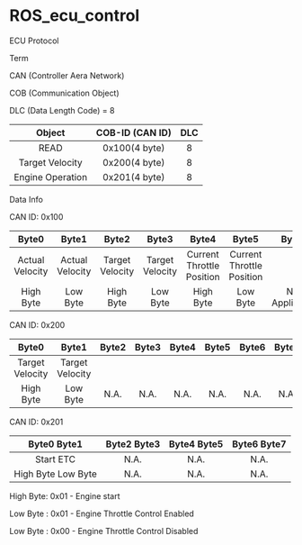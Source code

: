 # ROS_ecu_control

ECU Protocol

Term 

CAN (Controller Aera Network)

COB (Communication Object)

DLC (Data Length Code) = 8

|Object  |COB-ID (CAN ID)  |DLC
|:---:|:---:|:---:|
|READ|0x100(4 byte)|8|
|Target Velocity|0x200(4 byte)|8|
|Engine Operation|0x201(4 byte)|8|

Data Info

CAN ID: 0x100

|Byte0|Byte1|Byte2|Byte3|Byte4|Byte5|Byte6|Byte7
|:---:|:---:|:---:|:---:|:---:|:---:|:---:|:---:|
|Actual Velocity|Actual Velocity|Target Velocity|Target Velocity|Current Throttle Position|Current Throttle Position|
|High Byte|Low Byte|High Byte|Low Byte|High Byte|Low Byte|Not Applicable|Not Applicable|


CAN ID: 0x200

|Byte0|Byte1|Byte2|Byte3|Byte4|Byte5|Byte6|Byte7
|:---:|:---:|:---:|:---:|:---:|:---:|:---:|:---:|
|Target Velocity|Target Velocity|
| High Byte| Low Byte | N.A. | N.A. |N.A.|N.A. | N.A. |N.A.|

CAN ID: 0x201

|Byte0  Byte1|Byte2  Byte3|Byte4  Byte5|Byte6  Byte7
|:---:|:---:|:---:|:---:|
|Start ETC|N.A.|N.A.|N.A.
| High Byte Low Byte | N.A. | N.A. |N.A.|

High Byte: 0x01 - Engine start

Low Byte : 0x01 - Engine Throttle Control Enabled

Low Byte : 0x00 - Engine Throttle Control Disabled
